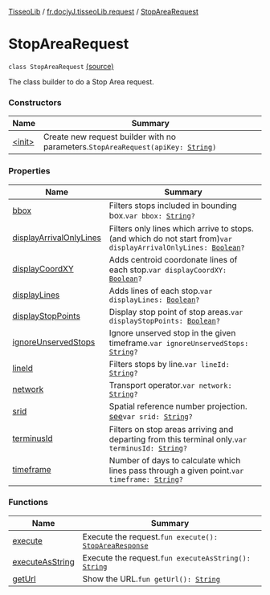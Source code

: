 [TisseoLib](../../index.md) / [fr.docjyJ.tisseoLib.request](../index.md) / [StopAreaRequest](./index.md)

# StopAreaRequest

`class StopAreaRequest` [(source)](https://github.com/docjyJ/TisseoLib/tree/master/src/main/kotlin/fr/docjyJ/tisseoLib/request/StopAreaRequest.kt#L26)

The class builder to do a Stop Area request.

### Constructors

| Name | Summary |
|---|---|
| [&lt;init&gt;](-init-.md) | Create new request builder with no parameters.`StopAreaRequest(apiKey: `[`String`](https://kotlinlang.org/api/latest/jvm/stdlib/kotlin/-string/index.html)`)` |

### Properties

| Name | Summary |
|---|---|
| [bbox](bbox.md) | Filters stops included in bounding box.`var bbox: `[`String`](https://kotlinlang.org/api/latest/jvm/stdlib/kotlin/-string/index.html)`?` |
| [displayArrivalOnlyLines](display-arrival-only-lines.md) | Filters only lines which arrive to stops. (and which do not start from)`var displayArrivalOnlyLines: `[`Boolean`](https://kotlinlang.org/api/latest/jvm/stdlib/kotlin/-boolean/index.html)`?` |
| [displayCoordXY](display-coord-x-y.md) | Adds centroid coordonate lines of each stop.`var displayCoordXY: `[`Boolean`](https://kotlinlang.org/api/latest/jvm/stdlib/kotlin/-boolean/index.html)`?` |
| [displayLines](display-lines.md) | Adds lines of each stop.`var displayLines: `[`Boolean`](https://kotlinlang.org/api/latest/jvm/stdlib/kotlin/-boolean/index.html)`?` |
| [displayStopPoints](display-stop-points.md) | Display stop point of stop areas.`var displayStopPoints: `[`Boolean`](https://kotlinlang.org/api/latest/jvm/stdlib/kotlin/-boolean/index.html)`?` |
| [ignoreUnservedStops](ignore-unserved-stops.md) | Ignore unserved stop in the given timeframe.`var ignoreUnservedStops: `[`String`](https://kotlinlang.org/api/latest/jvm/stdlib/kotlin/-string/index.html)`?` |
| [lineId](line-id.md) | Filters stops by line.`var lineId: `[`String`](https://kotlinlang.org/api/latest/jvm/stdlib/kotlin/-string/index.html)`?` |
| [network](network.md) | Transport operator.`var network: `[`String`](https://kotlinlang.org/api/latest/jvm/stdlib/kotlin/-string/index.html)`?` |
| [srid](srid.md) | Spatial reference number projection. [see](https://en.wikipedia.org/wiki/SRID)`var srid: `[`String`](https://kotlinlang.org/api/latest/jvm/stdlib/kotlin/-string/index.html)`?` |
| [terminusId](terminus-id.md) | Filters on stop areas arriving and departing from this terminal only.`var terminusId: `[`String`](https://kotlinlang.org/api/latest/jvm/stdlib/kotlin/-string/index.html)`?` |
| [timeframe](timeframe.md) | Number of days to calculate which lines pass through a given point.`var timeframe: `[`String`](https://kotlinlang.org/api/latest/jvm/stdlib/kotlin/-string/index.html)`?` |

### Functions

| Name | Summary |
|---|---|
| [execute](execute.md) | Execute the request.`fun execute(): `[`StopAreaResponse`](../../fr.docjy-j.tisseo-lib.model.stop-area/-stop-area-response/index.md) |
| [executeAsString](execute-as-string.md) | Execute the request.`fun executeAsString(): `[`String`](https://kotlinlang.org/api/latest/jvm/stdlib/kotlin/-string/index.html) |
| [getUrl](get-url.md) | Show the URL.`fun getUrl(): `[`String`](https://kotlinlang.org/api/latest/jvm/stdlib/kotlin/-string/index.html) |

